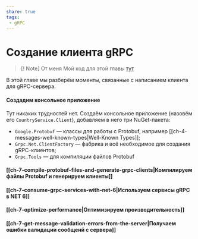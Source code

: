 ```yaml
---
share: true
tags:
 - gRPC
---
```

# Создание клиента gRPC
> [! Note] От меня
> Мой код для этой главы [тут](https://github.com/alexeystalker/CountryServiceBook/tree/chapter-07)

В этой главе мы разберём моменты, связанные с написанием клиента для gRPC-сервера.
#### Создадим консольное приложение
Тут никаких трудностей нет. Создаём консольное приложение (назовём его `CountryService.Client`), добавляем в него три NuGet-пакета:
- `Google.Protobuf` — классы для работы с Protobuf, например [[ch-4-messages-well-known-types|Well-Known Types]];
- `Grpc.Net.ClientFactory` — фабрика и всё необходимое для создания gRPC-клиентов;
- `Grpc.Tools` — для компиляции файлов Protobuf

#### [[ch-7-compile-protobuf-files-and-generate-grpc-clients|Компилируем файлы Protobuf и генерируем клиенты]]
#### [[ch-7-consume-grpc-services-with-net-6|Используем сервисы gRPC в NET 6]]
#### [[ch-7-optimize-performance|Оптимизируем производительность]]
#### [[ch-7-get-message-validation-errors-from-the-server|Получаем ошибки валидации сообщенй с сервера]]